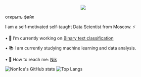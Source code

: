 
<html xmlns="https://github.com">
<head>
</head>
<body>
<div title="Нажмите на меня, для обзора файла"><a href="https://github.com/Non1ce/Image/blob/image/Resume_v1.pdf"></a>
<p align="center">
<img src="https://github.com/Non1ce/Image/blob/image/Readme/Title.png"/></a>
</p> 
</div>
</body>
</html>
<a href="http://сайт.ру/file.pdf">открыть файл</a>


I am a self-motivated self-taught Data Scientist from Moscow. ⚡

   • :page_with_curl:   I’m currently working on [Binary text classification](https://github.com/Non1ce/Neural-Network-Model#readme)

 
   • :books:   I am currently studying machine learning and data analysis.
 
 
   • :speech_balloon:   How to reach me: [Nik](mailto:nik.elenberger@list.ru)
 
![Non1ce's GitHub stats](https://github-readme-stats.vercel.app/api?username=Non1ce&show_icons=true&theme=dracula)
![Top Langs](https://github-readme-stats.vercel.app/api/top-langs/?username=Non1ce&hide=javascript,html&theme=dracula)


<!--
**Non1ce/Non1ce** is a ✨ _special_ ✨ repository because its `README.md` (this file) appears on your GitHub profile.

Here are some ideas to get you started:

- 🔭 I’m currently working on ...
- 🌱 I am currently studying machine learning and data analysis.
- 👯 I’m looking to collaborate on ...
- 🤔 I’m looking for help with ...
- 💬 How to reach me: ...
- 📫 How to reach me: ...
- 😄 Pronouns: ...
- ⚡ Fun fact: ...
-->
